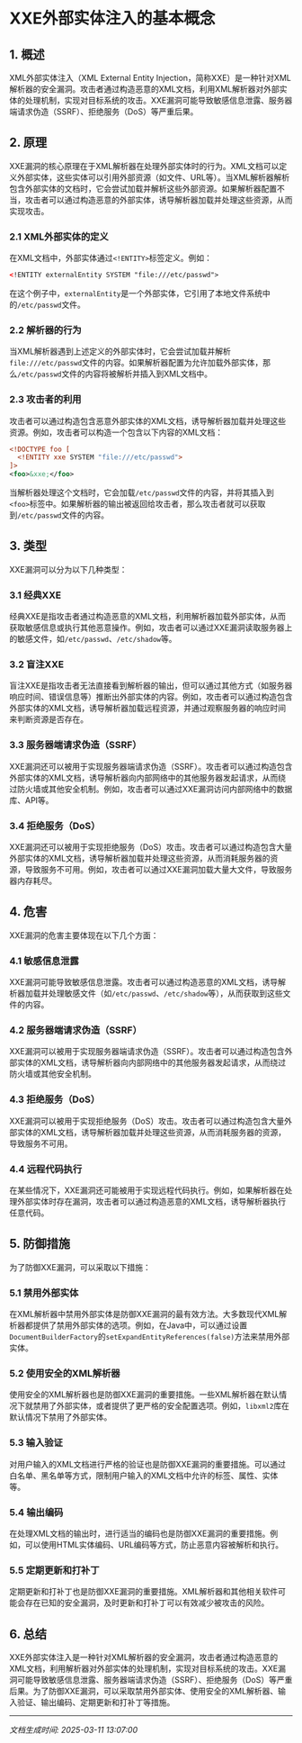 # XXE外部实体注入的基本概念

## 1. 概述

XML外部实体注入（XML External Entity Injection，简称XXE）是一种针对XML解析器的安全漏洞。攻击者通过构造恶意的XML文档，利用XML解析器对外部实体的处理机制，实现对目标系统的攻击。XXE漏洞可能导致敏感信息泄露、服务器端请求伪造（SSRF）、拒绝服务（DoS）等严重后果。

## 2. 原理

XXE漏洞的核心原理在于XML解析器在处理外部实体时的行为。XML文档可以定义外部实体，这些实体可以引用外部资源（如文件、URL等）。当XML解析器解析包含外部实体的文档时，它会尝试加载并解析这些外部资源。如果解析器配置不当，攻击者可以通过构造恶意的外部实体，诱导解析器加载并处理这些资源，从而实现攻击。

### 2.1 XML外部实体的定义

在XML文档中，外部实体通过`<!ENTITY>`标签定义。例如：

```xml
<!ENTITY externalEntity SYSTEM "file:///etc/passwd">
```

在这个例子中，`externalEntity`是一个外部实体，它引用了本地文件系统中的`/etc/passwd`文件。

### 2.2 解析器的行为

当XML解析器遇到上述定义的外部实体时，它会尝试加载并解析`file:///etc/passwd`文件的内容。如果解析器配置为允许加载外部实体，那么`/etc/passwd`文件的内容将被解析并插入到XML文档中。

### 2.3 攻击者的利用

攻击者可以通过构造包含恶意外部实体的XML文档，诱导解析器加载并处理这些资源。例如，攻击者可以构造一个包含以下内容的XML文档：

```xml
<!DOCTYPE foo [
  <!ENTITY xxe SYSTEM "file:///etc/passwd">
]>
<foo>&xxe;</foo>
```

当解析器处理这个文档时，它会加载`/etc/passwd`文件的内容，并将其插入到`<foo>`标签中。如果解析器的输出被返回给攻击者，那么攻击者就可以获取到`/etc/passwd`文件的内容。

## 3. 类型

XXE漏洞可以分为以下几种类型：

### 3.1 经典XXE

经典XXE是指攻击者通过构造恶意的XML文档，利用解析器加载外部实体，从而获取敏感信息或执行其他恶意操作。例如，攻击者可以通过XXE漏洞读取服务器上的敏感文件，如`/etc/passwd`、`/etc/shadow`等。

### 3.2 盲注XXE

盲注XXE是指攻击者无法直接看到解析器的输出，但可以通过其他方式（如服务器响应时间、错误信息等）推断出外部实体的内容。例如，攻击者可以通过构造包含外部实体的XML文档，诱导解析器加载远程资源，并通过观察服务器的响应时间来判断资源是否存在。

### 3.3 服务器端请求伪造（SSRF）

XXE漏洞还可以被用于实现服务器端请求伪造（SSRF）。攻击者可以通过构造包含外部实体的XML文档，诱导解析器向内部网络中的其他服务器发起请求，从而绕过防火墙或其他安全机制。例如，攻击者可以通过XXE漏洞访问内部网络中的数据库、API等。

### 3.4 拒绝服务（DoS）

XXE漏洞还可以被用于实现拒绝服务（DoS）攻击。攻击者可以通过构造包含大量外部实体的XML文档，诱导解析器加载并处理这些资源，从而消耗服务器的资源，导致服务不可用。例如，攻击者可以通过XXE漏洞加载大量大文件，导致服务器内存耗尽。

## 4. 危害

XXE漏洞的危害主要体现在以下几个方面：

### 4.1 敏感信息泄露

XXE漏洞可能导致敏感信息泄露。攻击者可以通过构造恶意的XML文档，诱导解析器加载并处理敏感文件（如`/etc/passwd`、`/etc/shadow`等），从而获取到这些文件的内容。

### 4.2 服务器端请求伪造（SSRF）

XXE漏洞可以被用于实现服务器端请求伪造（SSRF）。攻击者可以通过构造包含外部实体的XML文档，诱导解析器向内部网络中的其他服务器发起请求，从而绕过防火墙或其他安全机制。

### 4.3 拒绝服务（DoS）

XXE漏洞可以被用于实现拒绝服务（DoS）攻击。攻击者可以通过构造包含大量外部实体的XML文档，诱导解析器加载并处理这些资源，从而消耗服务器的资源，导致服务不可用。

### 4.4 远程代码执行

在某些情况下，XXE漏洞还可能被用于实现远程代码执行。例如，如果解析器在处理外部实体时存在漏洞，攻击者可以通过构造恶意的XML文档，诱导解析器执行任意代码。

## 5. 防御措施

为了防御XXE漏洞，可以采取以下措施：

### 5.1 禁用外部实体

在XML解析器中禁用外部实体是防御XXE漏洞的最有效方法。大多数现代XML解析器都提供了禁用外部实体的选项。例如，在Java中，可以通过设置`DocumentBuilderFactory`的`setExpandEntityReferences(false)`方法来禁用外部实体。

### 5.2 使用安全的XML解析器

使用安全的XML解析器也是防御XXE漏洞的重要措施。一些XML解析器在默认情况下就禁用了外部实体，或者提供了更严格的安全配置选项。例如，`libxml2`库在默认情况下禁用了外部实体。

### 5.3 输入验证

对用户输入的XML文档进行严格的验证也是防御XXE漏洞的重要措施。可以通过白名单、黑名单等方式，限制用户输入的XML文档中允许的标签、属性、实体等。

### 5.4 输出编码

在处理XML文档的输出时，进行适当的编码也是防御XXE漏洞的重要措施。例如，可以使用HTML实体编码、URL编码等方式，防止恶意内容被解析和执行。

### 5.5 定期更新和打补丁

定期更新和打补丁也是防御XXE漏洞的重要措施。XML解析器和其他相关软件可能会存在已知的安全漏洞，及时更新和打补丁可以有效减少被攻击的风险。

## 6. 总结

XXE外部实体注入是一种针对XML解析器的安全漏洞，攻击者通过构造恶意的XML文档，利用解析器对外部实体的处理机制，实现对目标系统的攻击。XXE漏洞可能导致敏感信息泄露、服务器端请求伪造（SSRF）、拒绝服务（DoS）等严重后果。为了防御XXE漏洞，可以采取禁用外部实体、使用安全的XML解析器、输入验证、输出编码、定期更新和打补丁等措施。

---

*文档生成时间: 2025-03-11 13:07:00*
